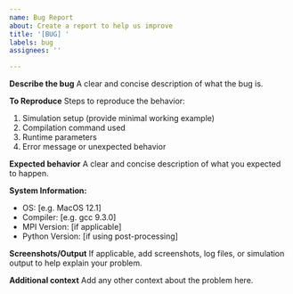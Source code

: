 ```yaml
---
name: Bug Report
about: Create a report to help us improve
title: '[BUG] '
labels: bug
assignees: ''

---
```


**Describe the bug**
A clear and concise description of what the bug is.

**To Reproduce**
Steps to reproduce the behavior:
1. Simulation setup (provide minimal working example)
2. Compilation command used
3. Runtime parameters
4. Error message or unexpected behavior

**Expected behavior**
A clear and concise description of what you expected to happen.

**System Information:**
 - OS: [e.g. MacOS 12.1]
 - Compiler: [e.g. gcc 9.3.0]
 - MPI Version: [if applicable]
 - Python Version: [if using post-processing]

**Screenshots/Output**
If applicable, add screenshots, log files, or simulation output to help explain your problem.

**Additional context**
Add any other context about the problem here.
